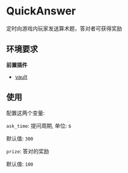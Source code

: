 # QuickAnswer
定时向游戏内玩家发送算术题，答对者可获得奖励

## 环境要求
**前置插件**

- [vault](https://github.com/zhang-anzhi/vault)

## 使用
配置这两个变量:

`ask_time`: 提问周期, 单位: s

默认值: `300`

`prize`: 答对的奖励

默认值: `100`
